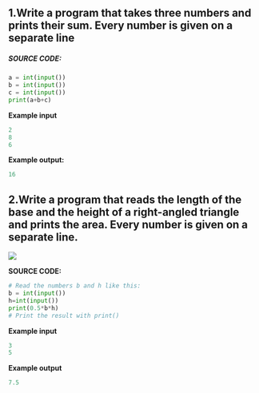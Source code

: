 ## 1.Write a program that takes three numbers and prints their sum. Every number is given on a separate line

##### SOURCE CODE:
```python
a = int(input())
b = int(input())
c = int(input())
print(a+b+c)
```
**Example input**

```python
2 
8 
6
```

**Example output:**

```python
16
```





## 2.Write a program that reads the length of the base and the height of a right-angled triangle and prints the area. Every number is given on a separate line.

![](https://user-images.githubusercontent.com/42794684/62854858-305b6a80-bd0e-11e9-928f-9c12aa210711.jpg)


**SOURCE CODE:**

```python
# Read the numbers b and h like this:
b = int(input())
h=int(input())
print(0.5*b*h)
# Print the result with print()
```



**Example input**

```python
3
5
```



**Example output**

```python
7.5
```

   
